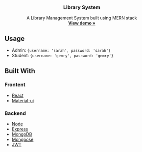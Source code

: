 <p align="center">
  <h3 align="center">Library System</h3>

  <p align="center">
    A Library Management System built using MERN stack
    <br />
    <a href="https://library-system-mern.herokuapp.com/" target="_blank"><strong>View demo »</strong></a>
  </p>
</p>

## Usage
 - Admin: 
    <code>{username: 'sarah', password: 'sarah'}</code>
 - Student: 
    <code>{username: 'gemry', password: 'gemry'}</code>

## Built With

### Frontent

- [React](https://reactjs.org/)
- [Material-ui](https://material-ui.com/)

### Backend

- [Node](https://nodejs.org/en/)
- [Express](https://expressjs.com/)
- [MongoDB](https://www.mongodb.com/)
- [Mongoose](https://mongoosejs.com/)
- [JWT](https://jwt.io/)
